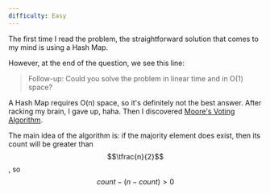 ```yaml
---
difficulty: Easy
---
```


The first time I read the problem, the straightforward solution that comes to my mind is using a Hash Map.

However, at the end of the question, we see this line:

> Follow-up: Could you solve the problem in linear time and in O(1) space?

A Hash Map requires O(n) space, so it's definitely not the best answer. After racking my brain, I gave up, haha. Then I discovered [Moore's Voting Algorithm](https://en.wikipedia.org/wiki/Boyer%E2%80%93Moore_majority_vote_algorithm).

The main idea of the algorithm is: if the majority element does exist, then its count will be greater than $$\tfrac{n}{2}$$, so $$count - (n - count) > 0$$
